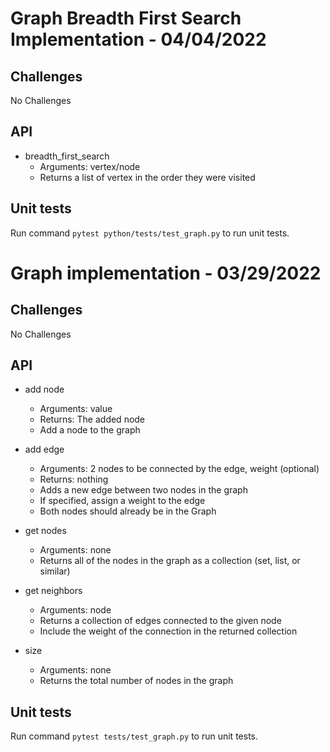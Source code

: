 # Graph Breadth First Search Implementation - 04/04/2022

## Challenges

No Challenges

## API

- breadth_first_search
  - Arguments: vertex/node
  - Returns a list of vertex in the order they were visited

## Unit tests

Run command `pytest python/tests/test_graph.py` to run unit tests.

# Graph implementation - 03/29/2022

## Challenges

No Challenges

## API

- add node

  - Arguments: value
  - Returns: The added node
  - Add a node to the graph

- add edge
  - Arguments: 2 nodes to be connected by the edge, weight (optional)
  - Returns: nothing
  - Adds a new edge between two nodes in the graph
  - If specified, assign a weight to the edge
  - Both nodes should already be in the Graph
- get nodes
  - Arguments: none
  - Returns all of the nodes in the graph as a collection (set, list, or similar)
- get neighbors
  - Arguments: node
  - Returns a collection of edges connected to the given node
  - Include the weight of the connection in the returned collection
- size
  - Arguments: none
  - Returns the total number of nodes in the graph

## Unit tests

Run command `pytest tests/test_graph.py` to run unit tests.

